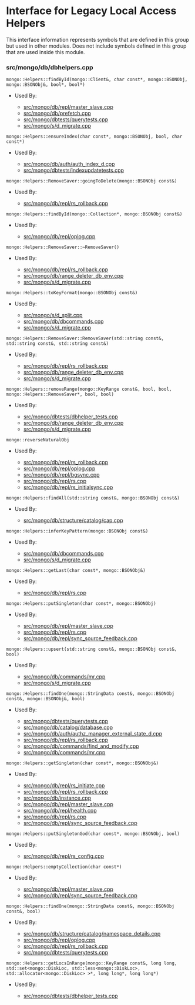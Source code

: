 
# Interface for Legacy Local Access Helpers
This interface information represents symbols that are defined in this group but used in other modules.  Does not include symbols defined in this group that are used inside this module.

### src/mongo/db/dbhelpers.cpp

<div></div>

    mongo::Helpers::findById(mongo::Client&, char const*, mongo::BSONObj, mongo::BSONObj&, bool*, bool*)

- Used By:

    - [src/mongo/db/repl/master\_slave.cpp](../../../../replication/replication)
    - [src/mongo/db/prefetch.cpp](../../../../storage/page\_fault\_utilities)
    - [src/mongo/dbtests/querytests.cpp](../../../../tests/unit\_tests)
    - [src/mongo/s/d\_migrate.cpp](../../../../sharding/mongod\_commands)

<div></div>

    mongo::Helpers::ensureIndex(char const*, mongo::BSONObj, bool, char const*)

- Used By:

    - [src/mongo/db/auth/auth\_index\_d.cpp](../../../../security/authorization)
    - [src/mongo/dbtests/indexupdatetests.cpp](../../../../tests/unit\_tests)

<div></div>

    mongo::Helpers::RemoveSaver::goingToDelete(mongo::BSONObj const&)

- Used By:

    - [src/mongo/db/repl/rs\_rollback.cpp](../../../../replication/replication)

<div></div>

    mongo::Helpers::findById(mongo::Collection*, mongo::BSONObj const&)

- Used By:

    - [src/mongo/db/repl/oplog.cpp](../../../../replication/replication)

<div></div>

    mongo::Helpers::RemoveSaver::~RemoveSaver()

- Used By:

    - [src/mongo/db/repl/rs\_rollback.cpp](../../../../replication/replication)
    - [src/mongo/db/range\_deleter\_db\_env.cpp](../../../../sharding/sharding\_uncategorized)
    - [src/mongo/s/d\_migrate.cpp](../../../../sharding/mongod\_commands)

<div></div>

    mongo::Helpers::toKeyFormat(mongo::BSONObj const&)

- Used By:

    - [src/mongo/s/d\_split.cpp](../../../../sharding/mongod\_commands)
    - [src/mongo/db/dbcommands.cpp](../../../../queries/database\_commands)
    - [src/mongo/s/d\_migrate.cpp](../../../../sharding/mongod\_commands)

<div></div>

    mongo::Helpers::RemoveSaver::RemoveSaver(std::string const&, std::string const&, std::string const&)

- Used By:

    - [src/mongo/db/repl/rs\_rollback.cpp](../../../../replication/replication)
    - [src/mongo/db/range\_deleter\_db\_env.cpp](../../../../sharding/sharding\_uncategorized)
    - [src/mongo/s/d\_migrate.cpp](../../../../sharding/mongod\_commands)

<div></div>

    mongo::Helpers::removeRange(mongo::KeyRange const&, bool, bool, mongo::Helpers::RemoveSaver*, bool, bool)

- Used By:

    - [src/mongo/dbtests/dbhelper\_tests.cpp](../../../../tests/unit\_tests)
    - [src/mongo/db/range\_deleter\_db\_env.cpp](../../../../sharding/sharding\_uncategorized)
    - [src/mongo/s/d\_migrate.cpp](../../../../sharding/mongod\_commands)

<div></div>

    mongo::reverseNaturalObj

- Used By:

    - [src/mongo/db/repl/rs\_rollback.cpp](../../../../replication/replication)
    - [src/mongo/db/repl/oplog.cpp](../../../../replication/replication)
    - [src/mongo/db/repl/bgsync.cpp](../../../../replication/replication)
    - [src/mongo/db/repl/rs.cpp](../../../../replication/replication)
    - [src/mongo/db/repl/rs\_initialsync.cpp](../../../../replication/replication)

<div></div>

    mongo::Helpers::findAll(std::string const&, mongo::BSONObj const&)

- Used By:

    - [src/mongo/db/structure/catalog/cap.cpp](../../../../storage/storage\_layer\_structure)

<div></div>

    mongo::Helpers::inferKeyPattern(mongo::BSONObj const&)

- Used By:

    - [src/mongo/db/dbcommands.cpp](../../../../queries/database\_commands)
    - [src/mongo/s/d\_migrate.cpp](../../../../sharding/mongod\_commands)

<div></div>

    mongo::Helpers::getLast(char const*, mongo::BSONObj&)

- Used By:

    - [src/mongo/db/repl/rs.cpp](../../../../replication/replication)

<div></div>

    mongo::Helpers::putSingleton(char const*, mongo::BSONObj)

- Used By:

    - [src/mongo/db/repl/master\_slave.cpp](../../../../replication/replication)
    - [src/mongo/db/repl/rs.cpp](../../../../replication/replication)
    - [src/mongo/db/repl/sync\_source\_feedback.cpp](../../../../replication/replication)

<div></div>

    mongo::Helpers::upsert(std::string const&, mongo::BSONObj const&, bool)

- Used By:

    - [src/mongo/db/commands/mr.cpp](../../../../queries/database\_commands)
    - [src/mongo/s/d\_migrate.cpp](../../../../sharding/mongod\_commands)

<div></div>

    mongo::Helpers::findOne(mongo::StringData const&, mongo::BSONObj const&, mongo::BSONObj&, bool)

- Used By:

    - [src/mongo/dbtests/querytests.cpp](../../../../tests/unit\_tests)
    - [src/mongo/db/catalog/database.cpp](../../../../storage/storage\_layer\_structure)
    - [src/mongo/db/auth/authz\_manager\_external\_state\_d.cpp](../../../../security/authorization)
    - [src/mongo/db/repl/rs\_rollback.cpp](../../../../replication/replication)
    - [src/mongo/db/commands/find\_and\_modify.cpp](../../../../queries/database\_commands)
    - [src/mongo/db/commands/mr.cpp](../../../../queries/database\_commands)

<div></div>

    mongo::Helpers::getSingleton(char const*, mongo::BSONObj&)

- Used By:

    - [src/mongo/db/repl/rs\_initiate.cpp](../../../../replication/replication)
    - [src/mongo/db/repl/rs\_rollback.cpp](../../../../replication/replication)
    - [src/mongo/db/instance.cpp](../../../../storage/storage\_layer\_structure)
    - [src/mongo/db/repl/master\_slave.cpp](../../../../replication/replication)
    - [src/mongo/db/repl/health.cpp](../../../../replication/replication)
    - [src/mongo/db/repl/rs.cpp](../../../../replication/replication)
    - [src/mongo/db/repl/sync\_source\_feedback.cpp](../../../../replication/replication)

<div></div>

    mongo::Helpers::putSingletonGod(char const*, mongo::BSONObj, bool)

- Used By:

    - [src/mongo/db/repl/rs\_config.cpp](../../../../replication/replication)

<div></div>

    mongo::Helpers::emptyCollection(char const*)

- Used By:

    - [src/mongo/db/repl/master\_slave.cpp](../../../../replication/replication)
    - [src/mongo/db/repl/sync\_source\_feedback.cpp](../../../../replication/replication)

<div></div>

    mongo::Helpers::findOne(mongo::StringData const&, mongo::BSONObj const&, bool)

- Used By:

    - [src/mongo/db/structure/catalog/namespace\_details.cpp](../../../../storage/storage\_layer\_structure)
    - [src/mongo/db/repl/oplog.cpp](../../../../replication/replication)
    - [src/mongo/db/repl/rs\_rollback.cpp](../../../../replication/replication)
    - [src/mongo/dbtests/querytests.cpp](../../../../tests/unit\_tests)

<div></div>

    mongo::Helpers::getLocsInRange(mongo::KeyRange const&, long long, std::set<mongo::DiskLoc, std::less<mongo::DiskLoc>, std::allocator<mongo::DiskLoc> >*, long long*, long long*)

- Used By:

    - [src/mongo/dbtests/dbhelper\_tests.cpp](../../../../tests/unit\_tests)
